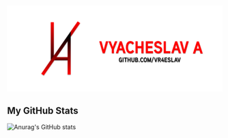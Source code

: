 [![Header](https://github.com/vR4eslav/vR4eslav/blob/main/assets/vr4eslav_shablon_banner.png)](https://www.instagram.com/alsvslv/)


<!--
**vR4eslav/vR4eslav** is a ✨ _special_ ✨ repository because its `README.md` (this file) appears on your GitHub profile.

Here are some ideas to get you started:

- 🔭 I’m currently working on ...
- 🌱 I’m currently learning ...
- 👯 I’m looking to collaborate on ...
- 🤔 I’m looking for help with ...
- 💬 Ask me about ...
- 📫 How to reach me: ...
- 😄 Pronouns: ...
- ⚡ Fun fact: ...
-->
## My GitHub Stats
![Anurag's GitHub stats](https://github-readme-stats.vercel.app/api?username=vR4eslav&show_icons=true)

<br />



